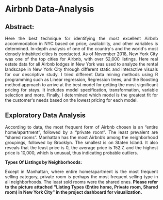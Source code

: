 # Airbnb Data-Analysis

## Abstract:
<p align="justify">
Here the best technique for identifying the most excellent Airbnb accommodation in NYC based on price, availability, and other variables is determined. In-depth analysis of one of the country's and the world's most densely inhabited cities is conducted. As of November 2018, New York City was one of the top cities for Airbnb, with over 52,000 listings. Here real estate data for all Airbnb lodges in New York was used to analyze the rental landscape in New York City through different static and interactive visuals for our descriptive study. I tried different Data mining methods using R programming such as Linear regression, Regression trees, and the Boosting method approach to arrive at the best model for getting the most significant pricing for stays. It includes model specification, transformation, variable selection and more. Finally, I determined which model is the greatest fit for the customer's needs based on the lowest pricing for each model.
</p> 

## Exploratory Data Analysis
<p align="justify">
According to data, the most frequent form of Airbnb chosen is an “entire home/apartment”, followed by a “private room”. The least prevalent are “shared rooms”. Manhattan has the most Airbnb’s among the neighborhood groupings, followed by Brooklyn. The smallest is on Staten Island. It also reveals that the least price is 0, the average price is 152.7, and the highest price is 10,000, which is unusual, thus indicating probable outliers.
<b></p>
<p>
Types Of Listings by Neighborhoods:
</b></p>
<p align="justify">Except in Manhattan, where entire home/apartment is the most frequent selling category, private room is perhaps the most frequent selling type in all neighborhoods. The least sold rooms were the shared ones. <b>Please refer to the picture attached "Listing Types (Entire home, Private room, Shared room) in New York City" in the project dashboard for visualization.</b>
</p>

